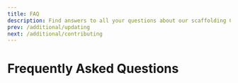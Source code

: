 ```yaml
---
title: FAQ
description: Find answers to all your questions about our scaffolding CLI tool with our FAQ page. Learn how to make the most of our easy-to-use solution today.
prev: /additional/updating
next: /additional/contributing
---
```


# Frequently Asked Questions